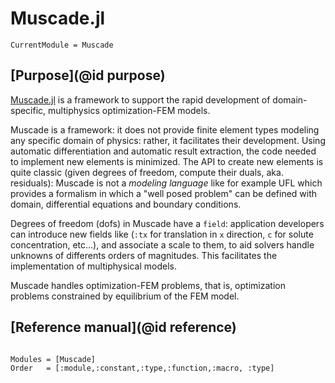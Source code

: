 # Muscade.jl

```@meta
CurrentModule = Muscade
```

## [Purpose](@id purpose)

[Muscade.jl](https://github.com/SINTEF/Muscade.jl) is a framework to support the rapid development of domain-specific, multiphysics optimization-FEM models.

Muscade is a framework: it does not provide finite element types modeling any specific domain of physics: rather, it facilitates their development.  Using automatic differentiation and automatic result extraction, the code needed to implement new elements is minimized.  The API to create new elements is quite classic (given degrees of freedom, compute their duals, aka. residuals): Muscade is not a *modeling language* like for example UFL which provides a formalism in which a "well posed problem" can be defined with domain, differential equations and boundary conditions.

Degrees of freedom (dofs) in Muscade have a `field`: application developers can introduce new fields like (`:tx` for translation in `x` direction, `c` for solute concentration, etc...), and associate a scale to them, to aid solvers handle unknowns of differents orders of magnitudes.  This facilitates the implementation of multiphysical models.

Muscade handles optimization-FEM problems, that is, optimization problems constrained by equilibrium of the FEM model.

## [Reference manual](@id reference)

```@index
```

```@autodocs
Modules = [Muscade]
Order   = [:module,:constant,:type,:function,:macro, :type]
```
